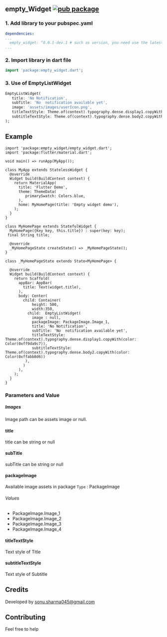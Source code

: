 ## empty_Widget  [![pub package](https://img.shields.io/pub/v/empty_widget?color=blue)](https://pub.dev/packages/empty_widget)

### 1. Add library to your pubspec.yaml



```yaml
dependencies:
...
  empty_widget: ^0.0.1-dev.1 # such as version, you need use the latest version of pub.
...
```

### 2. Import library in dart file

```dart
import 'package:empty_widget.dart';
```

### 3. Use of EmptyListWidget

```dart
EmptyListWidget(
   title: 'No Notification',
   subTitle: 'No  notification available yet',
   image: 'assets/images/userIcon.png',
   titleTextStyle: Theme.of(context).typography.dense.display1.copyWith(color: Color(0xff9da9c7)),
   subtitleTextStyle: Theme.of(context).typography.dense.body2.copyWith(color: Color(0xffabb8d6))
);
```
## Example

```
import 'package:empty_widget/empty_widget.dart';
import 'package:flutter/material.dart';

void main() => runApp(MyApp());

class MyApp extends StatelessWidget {
  @override
  Widget build(BuildContext context) {
    return MaterialApp(
      title: 'Flutter Demo',
      theme: ThemeData(
         primarySwatch: Colors.blue,
      ),
      home: MyHomePage(title: 'Empty widget demo'),
    );
  }
}

class MyHomePage extends StatefulWidget {
  MyHomePage({Key key, this.title}) : super(key: key);
 final String title;

  @override
  _MyHomePageState createState() => _MyHomePageState();
}

class _MyHomePageState extends State<MyHomePage> {

  @override
  Widget build(BuildContext context) {
    return Scaffold(
      appBar: AppBar(
        title: Text(widget.title),
      ),
      body: Center(
        child: Container(
            height: 500,
            width:350,
          child:  EmptyListWidget(
            image : null,
            packageImage: PackageImage.Image_1,
            title: 'No Notification',
            subTitle: 'No  notification available yet',
            titleTextStyle: Theme.of(context).typography.dense.display1.copyWith(color: Color(0xff9da9c7)),
            subtitleTextStyle: Theme.of(context).typography.dense.body2.copyWith(color: Color(0xffabb8d6))
         ),
        )
      ),
    );
  }
}
```

### Parameters and Value
#####  Images
Image path can be assets image or null.

#### title
title can be string or null

#### subTitle
subTitle can be string or null

#### packageImage
Available image assets in package ```Type``` : PackageImage
###### Values
* PackageImage.Image_1
* PackageImage.Image_2
* PackageImage.Image_3
* PackageImage.Image_4

#### titleTextStyle
Text style of Title

#### subtitleTextStyle
Text style of Subtitle

## Credits
Developed by sonu.sharma045@gmail.com

## Contributing
Feel free to help


